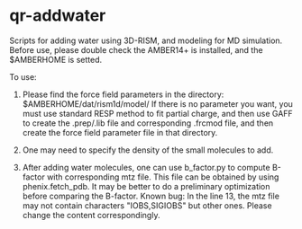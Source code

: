 # qr-addwater

Scripts for adding water using 3D-RISM, and modeling for MD simulation.
Before use, please double check the AMBER14+ is installed, and the $AMBERHOME is setted.

To use:
1. Please find the force field parameters in the directory: $AMBERHOME/dat/rism1d/model/
If there is no parameter you want, you must use standard RESP method to fit partial charge, 
and then use GAFF to create the .prep/.lib file and corresponding .frcmod file, 
and then create the force field parameter file in that directory.

2. One may need to specify the density of the small molecules to add.

3. After adding water molecules, one can use b_factor.py to compute B-factor with corresponding mtz file.
This file can be obtained by using phenix.fetch_pdb.
It may be better to do a preliminary optimization before comparing the B-factor.
Known bug: In the line 13, the mtz file may not contain characters "IOBS,SIGIOBS" but other ones. 
Please change the content correspondingly.
